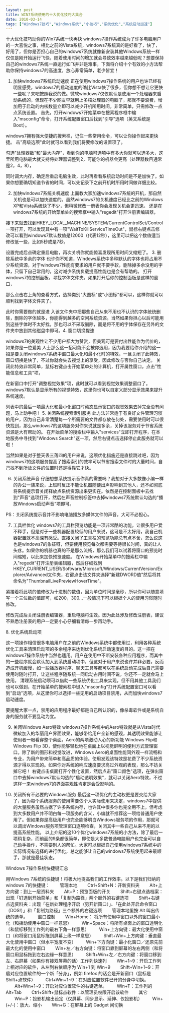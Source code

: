 ```yaml
---
layout: post
title: WIN7系统使用的十大优化技巧大集合		
date: 2010-03-14
tags: ["Windows7技巧","Windows系统","小技巧","系统优化","系统启动加速"]
---
```


十大优化技巧助你的Win7系统一快再快
windows7操作系统成为了许多电脑用户的一大喜悦之事，相比之前的Vista系统，windows7系统真的是好看了，快了，好用了，但你是否担心自己的windows7系统就像新安装其他Windows系统一样仅仅是刚开始运行飞快，随着使用时间的增加就会导致效率越来越低呢？想要保持自己的windows7系统一直运行如飞并非是难事，下面将介绍十个有效的小方法帮助你保持windows7的高速度，放心非常简单，老少皆宜！

1. 加快windows7系统启动速度
正在使用windows7操作系统的用户也许已经有明显感受，windows7的启动速度的确比Vista快了很多，但你想不想让它更快一些呢？来吧按照我说的做。微软windows7仅仅默认是使用一个处理器来启动系统的，但现在不少网友早就用上多核处理器的电脑了，那就不要浪费，增加用于启动的内核数量立即可以减少开机所用时间。非常简单，只需修改一点点系统设置。
首先，打开windows7开始菜单在搜索程序框中输入"msconfig"命令，打开系统配置窗口后找到"引导"选项（英文系统是Boot）。

windows7拥有强大便捷的搜索栏，记住一些常用命令，可以让你操作起来更快捷。
击"高级选项"此时就可以看到我们将要修改的设置项了。

勾选"处理器数"和"最大内存"，看到你的电脑可选项中有多大你就可以选多大，这里所用电脑最大就支持将处理器调整到2，可能你的机器会更高（处理器数目通常是2，4，8），

同时调大内存，确定后重启电脑生效，此时再看看系统启动时间是不是加快了。如果你想要确切知道节省的时间，可以先记录下之前开机时所用时间做详细比较。

2. 加快windows7系统关机速度
上面教大家加速windows7系统的开机，那自然关机也是可以加快速度的。虽然windows7的关机速度已经比之前的Windows XP和Vista系统快了不少，但稍微修改一册表你会发现关机会更迅速。
还是在windows7系统的开始菜单处的搜索框中输入"regedit"打开注册表编辑器，

接下来就去找到HKEY_LOCAL_MACHINE/SYSTEM/CurrentControlSet/Control一项打开，可以发现其中有一项"WaitToKillServiceTimeOut"，鼠标右键点击修改可以看到windows7默认数值是12000（代表12秒），这里可以把这个数值适当修改低一些，比如5秒或是7秒。

设置完成后点确定重启电脑，再次关机你就能惊喜发现所用时间又缩短了。 3. 删除系统中多余的字体
也许你不知道，Windows系统中多种默认的字体也将占用不少系统资源，对于windows7性能有要求的用户就不要手软，删除掉多余没用的字体，只留下自己常用的，这对减少系统负载提高性能也是会有帮助的。
打开windows7的控制面板，寻找字体文件夹，如果打开后你的控制面板是这样的窗口，

那么点击右上角的查看方式，选择类别"大图标"或"小图标"都可以，这样你就可以顺利找到字体文件夹了。

<!--nextpage-->此时你需要做的就是进 入该文件夹中把那些自己从来不用也不认识的字体统统删除，删除的字体越多，你能得到越多的空闲系统资源。当然如果你担心以后可能用到这些字体时不太好找，那也可以不采取删除，而是将不用的字体保存在另外的文件夹中放到其他磁盘中即可。4. 窗口切换提速
windows7的美观性让不少用户都大为赞赏，但美观可是要付出性能作为代价的，如果你是一位爱美 人士那么这一招可能不会被你选用，因为我要给你介绍的这一招是要关闭windows7系统中窗口最大化和最小化时的特效，一旦关闭了此特效，窗口切换是快了，不过你就会失去视觉上的享受，因此修改与否你自己决定。
关闭此特效非常简单，鼠标右键点击开始菜单处的计算机，打开属性窗口，点击"性能信息和工具"项，

在新窗口中打开"调整视觉效果"项，此时就可以看到视觉效果调整窗口了。windows7默认是显示所有的视觉特效，这里你也可以自定义部分显示效果来提升系统速度。

列表中的最后一项最大化和最小化窗口时动态显示窗口的视觉效果去掉完全没有问题，马上动手吧！
5. 关闭系统搜索索引服务
此方法非常适于有良好文件管理习惯的用户，因为自己非常清楚每一个所需要的文件都存放在何处，需要使用时可以很快找到，那么windows7的这项服务对你来说就是多余，关掉该服务对于节省系统资源是大有帮助的。
在开始菜单的搜索栏中输入"services"立即打开程序，在本地服务中寻找到"Windows Search"这一项，然后右键点击选择停止此服务就可以啦！

当然如果是对于整天丢三落四的用户来说，这项优化措施还是直接跳过吧，因为windows7的这项服务提高了搜索索引的效率可以节省搜索文件时的大量时间，自己找不到所放文件的位置时还是得靠它才快。

6. 关闭系统声音
仔细想想系统提示音你真的需要吗？我想对于大多数像小编一样的办公一族来说，上班时反正不能让机器随便出声影响到其他人，还不如彻底将系统提示音关闭释放点系统资源出来更实在。依然是在控制面板中去找到"声音"选项打开，然后在声音控制标签中去掉windows7系统默认勾选的"播放Windows启动声音"项即可。

PS：关闭系统提示音并不影响电脑播放多媒体文件的声音，大可不必担心。

7. 工具栏优化
windows7的工具栏预览功能是一项非常酷的功能，让很多用户爱不释手，但是对于一些机器配置较低的用户来说，这可是不太好用，我自己机器配置就不高深有感受。直接关闭了工具栏的预览功能总有点不舍，怎么说这也是windows7的象征呀，但要使用预览每次都需要等待很长时间，真的让人头疼。如果你的机器也真的不是那么流畅，那么我们可以试着将窗口的预览时间缩短，以此来加快预览速度。
在Windows开始菜单中的搜索栏中输入"regedit"打开注册表编辑器，然后仔细找到HKEY_CURRENT_USER/Software/Microsoft/Windows/CurrentVersion/Explorer/Advanced文件夹，右键点击该文件夹选择"新建DWORD值"然后将其命名为"ThumbnailLivePreviewHoverTime"。

紧接着将此项的值修改为十进制的数值，因为单位时间是毫秒，所以你可以随意填写一个三位数的值即可，如200，300...一般情况下可以根据个人的使用习惯随时修改。

修改完成后关闭注册表编辑器，重启电脑将生效。因为此处涉及修改注册表，建议不熟悉注册表的用户一定要小心仔细看清每一步再动手。

<!--nextpage-->8. 优化系统启动项
这一项操作相信很多电脑用户在之前的Windows系统中都使用过，利用各种系统优化工具来清理启动项的多余程序来达到优化系统启动速度的目的。这一招在windows7操作系统中当然也适用。用户在使用中不断安装各种应用程序，而其中的一些程序就会默认加入到系统启动项中，但这对于用户来说也许并非必要，反而造成开机缓慢，如一些播放器程序、聊天工具等都可以在系统启动完成后自己需要使用时随时打开，让这些程序随系统一同启动占用时间不说，你还不一定就会马上使用。
清理系统启动项可以借助一些系统优化工具来实现，但不用其他工具我们也可以做到，在开始菜单的搜索栏中键入"msconfig"打开系统配置窗口可以看到"启动"选项，从这里你可以选择一些无用的启动项目禁用，从而加快windows7启动速度。

要提醒大家一点，禁用的应用程序最好都是自己所认识的，像杀毒软件或是系统自身的服务就不要乱动为宜。

9. 关闭Windows Aero特效
windows7操作系统中的Aero特效就是从Vista时代微软加入的华丽用户界面效果，能够带给用户全新的感观，其透明效果能够让使用者一眼看穿整个桌面。Aero的两项激动人心的新功能 Windows Flip和 Windows Flip 3D，使你能够轻松地在桌面上以视觉鲜明的便利方式管理窗口。除了新的图形和视觉改进，Windows Aero的桌面性能同外观一样流畅和专业，为用户带来简单和高品质的体验。使用发现该特效是花费了不少系统资源才得以实现的。如果你对系统的响应速度要求高过外观的表现，那么不妨关掉它吧！
右键点击桌面打开个性化设置，然后点击"窗口颜色"选项，在弹出窗口中去掉windows7默认勾选的"启动透明效果"，就可以关闭Aero特效，不过这样一来windows7的界面美观性肯定是会受影响的。

10. 关闭所有不必要的Windows服务
最后这一项优化的主动权更是要交给大家了，因为每个系统服务的使用需要依个人实际使用来决定，windows7中提供的大量服务虽然占据了许多系统内存，也许其中很多你也完全用不上，但考虑到大多数用户并不明白每一项服务的含义，小编就不推荐这一项给普通用户使用了。但如果你是高级用户也完全能够明白Windows服务项的作用，那就可以调出Windows服务项管理窗口逐项检查，关闭其中一些自己从来不用的以提高系统性能。
以上介绍的这10个优化windows7系统的小方法，除了最后一项稍复杂，而前面的9条都很简单，即使是大多数普通电脑用户也完全可以自己动手操作，不需要别人的帮忙。大家可以根据自己使用windows7系统中的实际情况有选择的进行优化，总之能够让自己的windows7系统使用起来最顺手，那就是最佳状态。
<!--nextpage-->Windows 7操作系统快捷键汇总
用Windows 7系统的快捷键！将极大地提高我们的工作效率。以下是我们归纳的windows 7的快捷键：
　　管理本地
　　Ctrl+Shift+N：开新资料夹
　　Alt+上方向键：到上一层资料夹
　　Alt+P：预览面版的开关
　　Shift+右键点选档案：出现「钉选到开始菜单」和「复制为路径」两个额外的右键选项
　　Shift+右键点选资料夹：出现「在新处理程序开启（另开新窗口）」、「在此处开启命令窗口（DOS!）」和「复制为路径」三个额外的右键选项
　　管理本地里按 Alt 叫出传统的选单。
　　窗口控制
　　Win+Home： 将所有使用中窗口以外的窗口最小化（和摇动使用中窗口一样意思）
　　Win+Space：将所有桌面上的窗口透明化（和鼠标移到工作列的最右下角一样意思）
　　Win+上方向键：最大化使用中窗口（和将窗口用鼠标拖到屏幕上缘一样意思）
　　Shift+Win+上方向键：垂直最大化使用中窗口（但水平宽度不变）
　　Win+下方向键：最小化窗口／还原先前最大化的使用中窗口
　　Win+左／右方向键：将窗口靠到屏幕的左右两侧（和将窗口用鼠标拖到左右边缘一样意思）
　　Shift+Win+左／右方向键：将窗口移到左、右屏幕（如果你有接双屏幕的话）工作列快速列
　　Win+1~9：开启工作列上相对应的软件，从左到右依顺序为 Win+1 到 Win+9
　　Shift+Win+1~9：开启对应位置软件的一个新「分身」，例如 firefox 的话会是开新窗口（鼠标是Shift+点软件）
　　Ctrl+Win+1~9：在对应位置软件已开的分身中切换。
　　Alt+Win+1~9：开启对应位置软件的右键选单。
　　Win+T：工作列的 Alt+Tab
　　Ctrl+Shift+鼠标点软件：以管理员权限开启该软件
　　其它
　　Win+P：投影机输出设定（仅屏幕、同步显示、延伸、仅投影机）
　　Win+ (+/-)：放大、缩小
　　Win+G：在屏幕上的 Gadget 间切换		